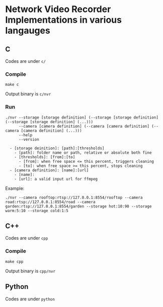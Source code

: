 # Network Video Recorder Implementations in various langauges

## C
Codes are under `c/`
### Compile
```
make c
```
Output binary is `c/nvr`
### Run
```
./nvr --storage [storage definition] (--storage [storage definition] (--storage [storage definition] (...)))
      --camera [camera definition] (--camera [camera definition] (--camera [camera definition] (...)))
      --help
      --version

  - [storage deinition]: [path]:[thresholds]
    - [path]: folder name or path, relative or absolute both fine
    - [thresholds]: [from]:[to]
      - [from]: when free space <= this percent, triggers cleaning
      - [to]: when free space >= this percent, stops cleaning
  - [camera definition]: [name]:[url]
    - [name]: 
    - [url]: a valid input url for ffmpeg
```
Example:
```
./nvr --camera rooftop:rtsp://127.0.0.1:8554/rooftop --camera road:rtsp://127.0.0.1:8554/road --camera garden:rtsp://127.0.0.1:8554/garden --storage hot:10:90 --storage warm:5:10 --storage cold:1:5
```

## C++
Codes are under `cpp`
### Compile
```
make cpp
```
Output binary is `cpp/nvr`

## Python
Codes are under `python`